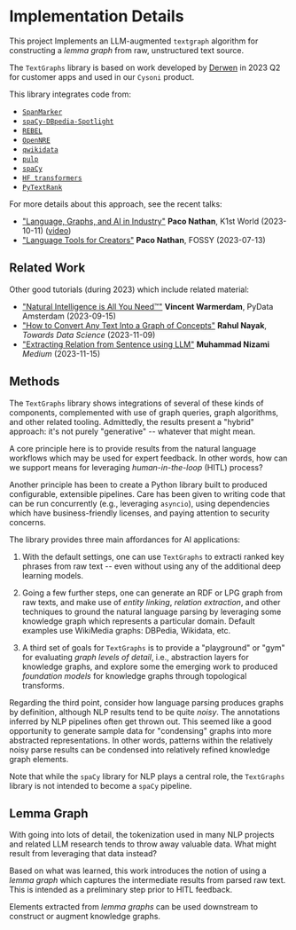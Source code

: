 # Implementation Details

This project Implements an LLM-augmented `textgraph` algorithm for
constructing a _lemma graph_ from raw, unstructured text source.

The `TextGraphs` library is based on work developed by
[Derwen](https://derwen.ai/graph)
in 2023 Q2 for customer apps and used in our `Cysoni`
product.

This library integrates code from:

  * [`SpanMarker`](https://github.com/tomaarsen/SpanMarkerNER/)
  * [`spaCy-DBpedia-Spotlight`](https://github.com/MartinoMensio/spacy-dbpedia-spotlight)
  * [`REBEL`](https://github.com/Babelscape/rebel)
  * [`OpenNRE`](https://github.com/thunlp/OpenNRE/)
  * [`qwikidata`](https://github.com/kensho-technologies/qwikidata)
  * [`pulp`](https://github.com/coin-or/pulp)
  * [`spaCy`](https://spacy.io/)
  * [`HF transformers`](https://huggingface.co/docs/transformers/index)
  * [`PyTextRank`](https://github.com/DerwenAI/pytextrank/)


For more details about this approach, see the recent talks:

  * ["Language, Graphs, and AI in Industry"](https://derwen.ai/s/mqqm)
  **Paco Nathan**, K1st World (2023-10-11)  ([video](https://derwen.ai/s/4h2kswhrm3gc))
  * ["Language Tools for Creators"](https://derwen.ai/s/rhvg)
  **Paco Nathan**, FOSSY (2023-07-13)


## Related Work

Other good tutorials (during 2023) which include related material:

  * ["Natural Intelligence is All You Need™"](https://youtu.be/C9p7suS-NGk?si=7Ohq3BV654ia2Im4)
  **Vincent Warmerdam**, PyData Amsterdam (2023-09-15)
  * ["How to Convert Any Text Into a Graph of Concepts"](https://towardsdatascience.com/how-to-convert-any-text-into-a-graph-of-concepts-110844f22a1a)
  **Rahul Nayak**, _Towards Data Science_ (2023-11-09)
  * ["Extracting Relation from Sentence using LLM"](https://medium.com/@nizami_muhammad/extracting-relation-from-sentence-using-llm-597d0c0310a8)
  **Muhammad Nizami** _Medium_ (2023-11-15)


## Methods

The `TextGraphs` library shows integrations of several of these kinds
of components, complemented with use of graph queries, graph algorithms,
and other related tooling.
Admittedly, the results present a "hybrid" approach:
it's not purely "generative" -- whatever that might mean.

A core principle here is to provide results from the natural language
workflows which may be used for expert feedback.
In other words, how can we support means for leveraging
_human-in-the-loop_ (HITL) process?

Another principle has been to create a Python library built to produced
configurable, extensible pipelines.
Care has been given to writing code that can be run concurrently
(e.g., leveraging `asyncio`), using dependencies which have
business-friendly licenses, and paying attention to security concerns.

The library provides three main affordances for AI applications:

  1. With the default settings, one can use `TextGraphs` to extracti ranked key phrases from raw text -- even without using any of the additional deep learning models.

  2. Going a few further steps, one can generate an RDF or LPG graph from raw texts, and make use of _entity linking_, _relation extraction_, and other techniques to ground the natural language parsing by leveraging some knowledge graph which represents a particular domain. Default examples use WikiMedia graphs: DBPedia, Wikidata, etc.

  3. A third set of goals for `TextGraphs` is to provide a "playground" or "gym" for evaluating _graph levels of detail_, i.e., abstraction layers for knowledge graphs, and explore some the emerging work to produced _foundation models_ for knowledge graphs through topological transforms.

Regarding the third point, consider how language parsing produces
graphs by definition, although NLP results tend to be quite _noisy_.
The annotations inferred by NLP pipelines often get thrown out.
This seemed like a good opportunity to generate sample data for
"condensing" graphs into more abstracted representations.
In other words, patterns within the relatively noisy parse results
can be condensed into relatively refined knowledge graph elements.

Note that while the `spaCy` library for NLP plays a central role, the
`TextGraphs` library is not intended to become a `spaCy` pipeline.


## Lemma Graph

With going into lots of detail, the tokenization used in many NLP
projects and related LLM research tends to throw away valuable data.
What might result from leveraging that data instead?

Based on what was learned, this work introduces the notion of using a
_lemma graph_ which captures the intermediate results from parsed raw
text.
This is intended as a preliminary step prior to HITL feedback.

Elements extracted from _lemma graphs_ can be used downstream to
construct or augment knowledge graphs.
